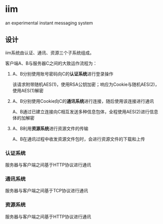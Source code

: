 # iim
an experimental instant messaging system

## 设计

iim系统由认证、通讯、资源三个子系统组成。

客户端A、B与服务器C之间的大致运作流程为：

1. A、B分别使用账号密码向C的**认证系统**进行登录操作

   该请求附带随机AES(1)，使用RSA公钥加密；响应为Cookie与随机AES(2)，使用AES(1)解密

2. A、B分别使用Cookie向C的**通讯系统**进行连接，随后使用该连接进行通讯

   A、B通过已建立连接向C相互发送多种信息包体，全程使用AES(2)进行信息体的加解密

3. A、B利用**资源系统**进行资源文件的传输

   A、B在通讯过程中收发资源文件包时，会进行资源文件的下载和上传

### 认证系统

服务器与客户端之间基于HTTP协议进行通讯

### 通讯系统

服务器与客户端之间基于TCP协议进行通讯

### 资源系统

服务器与客户端之间基于HTTP协议进行通讯